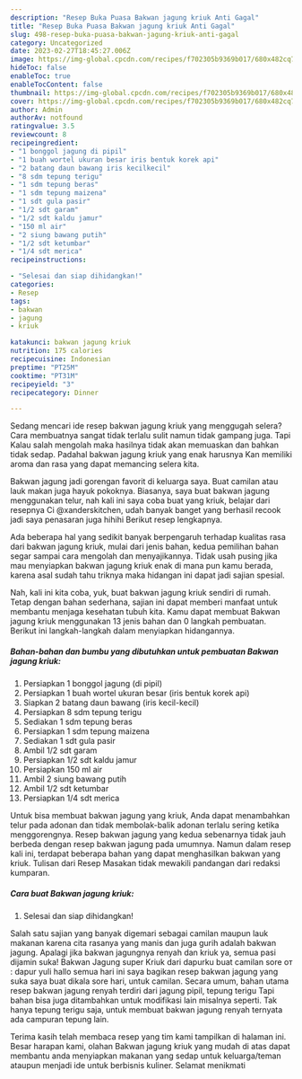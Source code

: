 ```yaml
---
description: "Resep Buka Puasa Bakwan jagung kriuk Anti Gagal"
title: "Resep Buka Puasa Bakwan jagung kriuk Anti Gagal"
slug: 498-resep-buka-puasa-bakwan-jagung-kriuk-anti-gagal
category: Uncategorized
date: 2023-02-27T18:45:27.006Z
image: https://img-global.cpcdn.com/recipes/f702305b9369b017/680x482cq70/bakwan-jagung-kriuk-foto-resep-utama.jpg
hideToc: false
enableToc: true
enableTocContent: false
thumbnail: https://img-global.cpcdn.com/recipes/f702305b9369b017/680x482cq70/bakwan-jagung-kriuk-foto-resep-utama.jpg
cover: https://img-global.cpcdn.com/recipes/f702305b9369b017/680x482cq70/bakwan-jagung-kriuk-foto-resep-utama.jpg
author: Admin
authorAv: notfound
ratingvalue: 3.5
reviewcount: 8
recipeingredient:
- "1 bonggol jagung di pipil"
- "1 buah wortel ukuran besar iris bentuk korek api"
- "2 batang daun bawang iris kecilkecil"
- "8 sdm tepung terigu"
- "1 sdm tepung beras"
- "1 sdm tepung maizena"
- "1 sdt gula pasir"
- "1/2 sdt garam"
- "1/2 sdt kaldu jamur"
- "150 ml air"
- "2 siung bawang putih"
- "1/2 sdt ketumbar"
- "1/4 sdt merica"
recipeinstructions:

- "Selesai dan siap dihidangkan!"
categories:
- Resep
tags:
- bakwan
- jagung
- kriuk

katakunci: bakwan jagung kriuk 
nutrition: 175 calories
recipecuisine: Indonesian
preptime: "PT25M"
cooktime: "PT31M"
recipeyield: "3"
recipecategory: Dinner

---
```



Sedang mencari ide resep bakwan jagung kriuk yang menggugah selera? Cara membuatnya sangat tidak terlalu sulit namun tidak gampang juga. Tapi Kalau salah mengolah maka hasilnya tidak akan memuaskan dan bahkan tidak sedap. Padahal bakwan jagung kriuk yang enak harusnya Kan memiliki aroma dan rasa yang dapat memancing selera kita.


Bakwan jagung jadi gorengan favorit di keluarga saya. Buat camilan atau lauk makan juga hayuk pokoknya. Biasanya, saya buat bakwan jagung menggunakan telur, nah kali ini saya coba buat yang kriuk, belajar dari resepnya Ci @xanderskitchen, udah banyak banget yang berhasil recook jadi saya penasaran juga hihihi Berikut resep lengkapnya.

Ada beberapa hal yang sedikit banyak berpengaruh terhadap kualitas rasa dari bakwan jagung kriuk, mulai dari jenis bahan, kedua pemilihan bahan segar sampai cara mengolah dan menyajikannya. Tidak usah pusing jika mau menyiapkan bakwan jagung kriuk enak di mana pun kamu berada, karena asal sudah tahu triknya maka hidangan ini dapat jadi sajian spesial.


Nah, kali ini kita coba, yuk, buat bakwan jagung kriuk sendiri di rumah. Tetap dengan bahan sederhana, sajian ini dapat memberi manfaat untuk membantu menjaga kesehatan tubuh kita. Kamu dapat membuat Bakwan jagung kriuk menggunakan 13 jenis bahan dan 0 langkah pembuatan. Berikut ini langkah-langkah dalam menyiapkan hidangannya.

<!--inarticleads1-->

##### Bahan-bahan dan bumbu yang dibutuhkan untuk pembuatan Bakwan jagung kriuk:

1. Persiapkan 1 bonggol jagung (di pipil)
1. Persiapkan 1 buah wortel ukuran besar (iris bentuk korek api)
1. Siapkan 2 batang daun bawang (iris kecil-kecil)
1. Persiapkan 8 sdm tepung terigu
1. Sediakan 1 sdm tepung beras
1. Persiapkan 1 sdm tepung maizena
1. Sediakan 1 sdt gula pasir
1. Ambil 1/2 sdt garam
1. Persiapkan 1/2 sdt kaldu jamur
1. Persiapkan 150 ml air
1. Ambil 2 siung bawang putih
1. Ambil 1/2 sdt ketumbar
1. Persiapkan 1/4 sdt merica


Untuk bisa membuat bakwan jagung yang kriuk, Anda dapat menambahkan telur pada adonan dan tidak membolak-balik adonan terlalu sering ketika menggorengnya. Resep bakwan jagung yang kedua sebenarnya tidak jauh berbeda dengan resep bakwan jagung pada umumnya. Namun dalam resep kali ini, terdapat beberapa bahan yang dapat menghasilkan bakwan yang kriuk. Tulisan dari Resep Masakan tidak mewakili pandangan dari redaksi kumparan. 

<!--inarticleads2-->

##### Cara buat Bakwan jagung kriuk:


1. Selesai dan siap dihidangkan!

Salah satu sajian yang banyak digemari sebagai camilan maupun lauk makanan karena cita rasanya yang manis dan juga gurih adalah bakwan jagung. Apalagi jika bakwan jagungnya renyah dan kriuk ya, semua pasi dijamin suka! Bakwan Jagung super Kriuk dari dapurku buat camilan sore от : dapur yuli hallo semua hari ini saya bagikan resep bakwan jagung yang suka saya buat dikala sore hari, untuk camilan. Secara umum, bahan utama resep bakwan jagung renyah terdiri dari jagung pipil, tepung terigu Tapi bahan bisa juga ditambahkan untuk modifikasi lain misalnya seperti. Tak hanya tepung terigu saja, untuk membuat bakwan jagung renyah ternyata ada campuran tepung lain. 

Terima kasih telah membaca resep yang tim kami tampilkan di halaman ini. Besar harapan kami, olahan Bakwan jagung kriuk yang mudah di atas dapat membantu anda menyiapkan makanan yang sedap untuk keluarga/teman ataupun menjadi ide untuk berbisnis kuliner. Selamat menikmati
